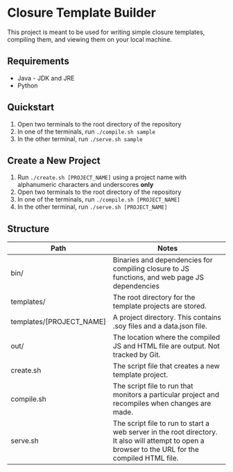 # Closure Template Builder

This project is meant to be used for writing simple closure templates, compiling them, and viewing them on your local machine.

## Requirements

* Java - JDK and JRE
* Python

## Quickstart

1. Open two terminals to the root directory of the repository
1. In one of the terminals, run `./compile.sh sample`
1. In the other terminal, run `./serve.sh sample`

## Create a New Project

1. Run `./create.sh [PROJECT_NAME]` using a project name with alphanumeric characters and underscores **only**
1. Open two terminals to the root directory of the repository
1. In one of the terminals, run `./compile.sh [PROJECT_NAME]`
1. In the other terminal, run `./serve.sh [PROJECT_NAME]`

## Structure

| Path | Notes |
|------|-------|
| bin/ | Binaries and dependencies for compiling closure to JS functions, and web page JS dependencies |
| templates/ | The root directory for the template projects are stored. |
| templates/[PROJECT_NAME] | A project directory. This contains .soy files and a data.json file. |
| out/ | The location where the compiled JS and HTML file are output. Not tracked by Git. |
| create.sh | The script file that creates a new template project. |
| compile.sh | The script file to run that monitors a particular project and recompiles when changes are made. |
| serve.sh | The script file to run to start a web server in the root directory. It also will attempt to open a browser to the URL for the compiled HTML file. |
